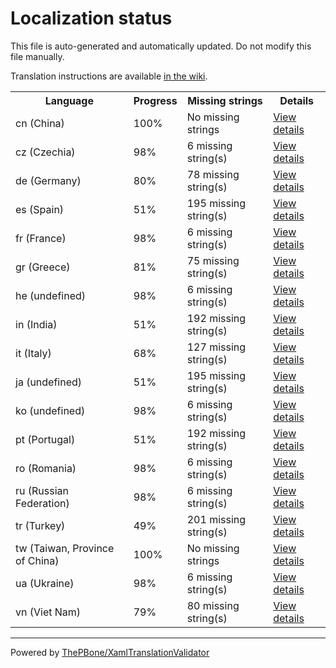 # Localization status

This file is auto-generated and automatically updated. Do not modify this file manually.

Translation instructions are available [in the wiki](https://github.com/ThePBone/GalaxyBudsClient/wiki/3.-How-to-help-with-translations).

<table>
<tr><th>Language</th><th>Progress</th><th>Missing strings</th><th>Details</th></tr>
<tr><td>cn (China)</td><td>100%</td><td>No missing strings</td><td><a href="cn.md">View details</a></td></tr>
<tr><td>cz (Czechia)</td><td>98%</td><td>6 missing string(s)</td><td><a href="cz.md">View details</a></td></tr>
<tr><td>de (Germany)</td><td>80%</td><td>78 missing string(s)</td><td><a href="de.md">View details</a></td></tr>
<tr><td>es (Spain)</td><td>51%</td><td>195 missing string(s)</td><td><a href="es.md">View details</a></td></tr>
<tr><td>fr (France)</td><td>98%</td><td>6 missing string(s)</td><td><a href="fr.md">View details</a></td></tr>
<tr><td>gr (Greece)</td><td>81%</td><td>75 missing string(s)</td><td><a href="gr.md">View details</a></td></tr>
<tr><td>he (undefined)</td><td>98%</td><td>6 missing string(s)</td><td><a href="he.md">View details</a></td></tr>
<tr><td>in (India)</td><td>51%</td><td>192 missing string(s)</td><td><a href="in.md">View details</a></td></tr>
<tr><td>it (Italy)</td><td>68%</td><td>127 missing string(s)</td><td><a href="it.md">View details</a></td></tr>
<tr><td>ja (undefined)</td><td>51%</td><td>195 missing string(s)</td><td><a href="ja.md">View details</a></td></tr>
<tr><td>ko (undefined)</td><td>98%</td><td>6 missing string(s)</td><td><a href="ko.md">View details</a></td></tr>
<tr><td>pt (Portugal)</td><td>51%</td><td>192 missing string(s)</td><td><a href="pt.md">View details</a></td></tr>
<tr><td>ro (Romania)</td><td>98%</td><td>6 missing string(s)</td><td><a href="ro.md">View details</a></td></tr>
<tr><td>ru (Russian Federation)</td><td>98%</td><td>6 missing string(s)</td><td><a href="ru.md">View details</a></td></tr>
<tr><td>tr (Turkey)</td><td>49%</td><td>201 missing string(s)</td><td><a href="tr.md">View details</a></td></tr>
<tr><td>tw (Taiwan, Province of China)</td><td>100%</td><td>No missing strings</td><td><a href="tw.md">View details</a></td></tr>
<tr><td>ua (Ukraine)</td><td>98%</td><td>6 missing string(s)</td><td><a href="ua.md">View details</a></td></tr>
<tr><td>vn (Viet Nam)</td><td>79%</td><td>80 missing string(s)</td><td><a href="vn.md">View details</a></td></tr>

</table>

__________

Powered by [ThePBone/XamlTranslationValidator](https://github.com/ThePBone/XamlTranslationValidator)